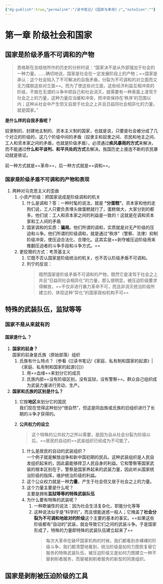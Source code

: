 ```yaml
---
{"dg-publish":true,"permalink":"/读书笔记/《国家与革命》/","noteIcon":""}
---
```



# 第一章 阶级社会和国家
## 国家是阶级矛盾不可调和的产物

> 恩格斯在总结他所作的历史的分析时说：“国家决不是从外部强加于社会的一种力量。……确切地说，国家是社会在一定发展阶段上的产物；==国家是承认：这个社会陷入了不可解决的自我矛盾，分裂为不可调和的对立面而又无力摆脱这些对立面==。而为了使这些对立面，这些经济利益互相冲突的阶级，不致在无谓的斗争中把自己和社会消灭，就需要有一种表面上凌驾于社会之上的力量，这种力量应当缓和冲突，把冲突保持在‘秩序’的范围以内；这种从社会中产生但又自居于社会之上并且日益同社会相异化的力量，就是国家。”

**是什么样的自我矛盾呢？**

奴隶制的、封建地主制的、资本主义制的国家，也就是说，只要是社会被分成了几个对立的阶级的，这几个阶级中间的矛盾（奴隶主和奴隶之间、农民和地主之间、工人和资本家之间的矛盾，也就是阶级矛盾），必须通过**疾风暴雨的方式**来解决，而不能通过**什么和平谈判、和平共处的方式**去解决。我国历史上接连不断的农民暴动就是铁证。

前一种方式就是==革命==，后一种方式就是==调和==。

### 国家是阶级矛盾不可调和的产物和表现
1. 两种对马克思主义的歪曲
	1. 小资产阶级：把国家说成是阶级调和的机关
		1. 什么是调和？答：一种时髦的说法，就是 **“分蛋糕”**。资本家和他的走狗们说，工人只要负责埋头做蛋糕就行了，蛋糕做大，大家分到的都多。他们说：工人和资本家之间的利益是一致的！这就是在调和资本家和工人间的矛盾
		2. 国家调和的实质：**骗局**。他们所谓的调和，实质就是对无产阶级的压迫和斗争。他们所谓的阶级调和，就是通过“秩序”（警察、法律）抑制阶级冲突，使压迫合法化、合理化。这其实是==剥夺被压迫阶级用来推翻压迫者的斗争手段和斗争方式。==
	2. 更狡猾的方式：考茨基主义
		1. 它既不否认国家是阶级统治的机关，也不否认阶级矛盾不可调和。
		2. 列宁的反驳： 
			> 既然国家是阶级矛盾不可调和的产物，既然它是凌驾于社会之上并且“日益同社会相异化”的力量，那么很明显，被压迫阶级要求得解放，==不仅非进行暴力革命不可，而且非消灭统治阶级所建立的、体现这种“异化”的国家政权机构不可==

## 特殊的武装队伍，监狱等等
### 国家不是从来就有的
#### 国家是什么 ？
1. **国家的前身？**  
   国家的前身是氏族（原始部落）组织
	1. 氏族有什么特点？（参看《[[读书笔记/《家庭、私有制和国家的起源》\|《家庭、私有制和国家的起源》]]》）
		1. 用==血缘==来划分它的成员
		2. 氏族内部==没有阶级区别，没有监狱，没有警察==。群众自己组织成为武装力量进行劳动、生产。
2. **国家和氏族的区别是什么？**
	1. 它按**地区**来划分它的国民  
	   我们现在觉得这种划分“很自然”，但这是同血族或氏族的旧组织进行了长期的斗争才获得的。
	2. **公共权力的设立**
		> 这个特殊的公共权力之所以需要，是因为自从社会分裂为阶级以后，==居民的自动的==武装组织已经成为不可能了。

		1. 什么是居民的自动的武装组织？  
		   一个例子就是解放战争和新中国初期的民兵。这种武装组织是人民自发组织起来的，因此最能够捍卫人民自身的利益。它和警察等国家武装的根本区别在于，警察是国家养起来的武装力量，因此听从国家统治阶级的指挥，维护统治阶级的利益。
		2. 这个公众权力就是一种**力量**，产生于社会但又居于社会之上的力量。
		3. 这个力量主要是什么呢？  
		   主要是拥有**监狱等等的特殊武装队伍**
		4. 为什么要有特殊的武装呢？  
			1. 一种欺骗性的说法：因为社会生活复杂化、职能分化等等  
			2. 这种说法似乎是“科学的”，而且很能迷惑一般人；它掩盖了**社会分裂为不可调和地敌对的阶级**这个主要的基本的事实。==如果这些阶级都有“自动的”武装，就会导致它们之间的武装斗争。于是国家形成了，特殊的力量即特殊的武装队伍建立起来了==
				> 每次大革命在破坏国家机构的时候，我们都看到赤裸裸的阶级斗争，我们都清楚地看到，统治阶级是如何力图恢复替它服务的特殊武装队伍，被压迫阶级又是如何力图建立一种不替剥削者服务，而替被剥削者服务的新型的同类组织。

## 国家是剥削被压迫阶级的工具


